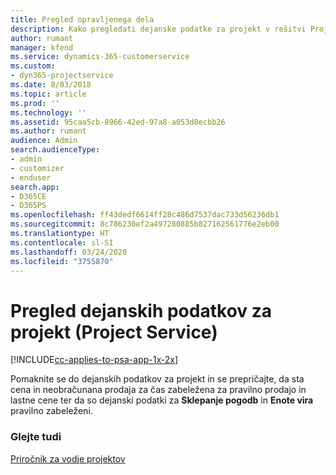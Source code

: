 ```yaml
---
title: Pregled opravljenega dela
description: Kako pregledati dejanske podatke za projekt v rešitvi Project Service
author: rumant
manager: kfend
ms.service: dynamics-365-customerservice
ms.custom:
- dyn365-projectservice
ms.date: 8/03/2018
ms.topic: article
ms.prod: ''
ms.technology: ''
ms.assetid: 95caa5cb-8966-42ed-97a8-a053d8ecbb26
ms.author: rumant
audience: Admin
search.audienceType:
- admin
- customizer
- enduser
search.app:
- D365CE
- D365PS
ms.openlocfilehash: ff43dedf6614ff28c486d7537dac733d56236db1
ms.sourcegitcommit: 8c786230ef2a497280885b827162561776e2eb00
ms.translationtype: HT
ms.contentlocale: sl-SI
ms.lasthandoff: 03/24/2020
ms.locfileid: "3755870"
---
```

# <a name="review-project-actuals-project-service"></a>Pregled dejanskih podatkov za projekt (Project Service)

[!INCLUDE[cc-applies-to-psa-app-1x-2x](../includes/cc-applies-to-psa-app-1x-2x.md)]

Pomaknite se do dejanskih podatkov za projekt in se prepričajte, da sta cena in neobračunana prodaja za čas zabeležena za pravilno prodajo in lastne cene ter da so dejanski podatki za **Sklepanje pogodb** in **Enote vira** pravilno zabeleženi.  
  
### <a name="see-also"></a>Glejte tudi  
 [Priročnik za vodje projektov](../project-service/project-manager-guide.md)
